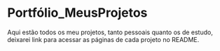 # Portfólio_MeusProjetos
Aqui estão todos os meu projetos, tanto pessoais quanto os de estudo, deixarei link para acessar as páginas de cada projeto no README.
